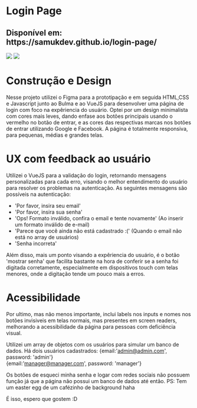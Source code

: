 <h1>Login Page</h1>
<h2> Disponível em: https://samukdev.github.io/login-page/</h2>
<img src="https://samukdev.github.io/login-page/assets/img/smallscreens.png"></img>
<img src="https://samukdev.github.io/login-page/assets/img/mlscreens.png"></img>

<h1>Construção e Design</h1>
<p>Nesse projeto utilizei o Figma para a prototipação e em seguida HTML,CSS e Javascript junto ao Bulma e ao VueJS para desenvolver uma página de login com foco na expêriencia do usuário.
Optei por um design minimalista com cores mais leves, dando enfase aos botões principais usando o vermelho no botão de entrar, e as cores das respectivas marcas nos botões de entrar utilizando Google e Facebook. A página é totalmente responsiva, para pequenas, médias e grandes telas.</p>

<h1>UX com feedback ao usuário</h1>
<p>
Utilizei o VueJS para a validação do login, retornando mensagens personalizadas para cada erro, visando o melhor entendimento do usuário para resolver os problemas na autenticação.
As seguintes mensagens são possíveis na autenticação:</p>
<ul>
  <li>'Por favor, insira seu email'</li>
  <li>'Por favor, insira sua senha'</li>
  <li>'Ops! Formato inválido, confira o email e tente novamente' (Ao inserir um formato inválido de e-mail)</li>
  <li>'Parece que você ainda não está cadastrado :(' (Quando o email não está no array de usuários)</li>
  <li>'Senha incorreta'</li>
  
</ul>

<p> Além disso, mais um ponto visando a expêriencia do usuário, é o botão 'mostrar senha' que facilita bastante na hora de conferir se a senha foi digitada corretamente, especialmente em dispositivos touch com telas menores, onde a digitação tende um pouco mais a erros.</p>

<h1> Acessibilidade </h1>
<p>Por ultimo, mas não menos importante, inclui labels nos inputs e nomes nos botões invisiveis em telas normais, mas presentes em screen readers, melhorando a acessibilidade da página para pessoas com deficiência visual.</p>

Utilizei um array de objetos com os usuários para simular um banco de dados. Há dois usuários cadastrados:
{email:'admin@admin.com', password: 'admin'} <br>
{email:'manager@manager.com', password: 'manager'}


Os botões de esqueci minha senha e logar com redes sociais não possuem função já que a página não possui um banco de dados até então.
PS: Tem um easter egg de um cafézinho de background haha 

É isso, espero que gostem :D
